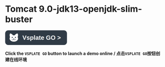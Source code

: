 # Tomcat 9.0-jdk13-openjdk-slim-buster

<a href="https://www.vsplate.com/?docker-compose=https://github.com/vsplate/dcenvs/tomcat/9.0-jdk13-openjdk-slim-buster"><img alt="VSPLATE GO" src="https://raw.githubusercontent.com/vsplate/images/master/vsgo_btn.png" width="200px"></a>

**Click the `VSPLATE GO` button to launch a demo online / 点击`VSPLATE GO`按钮创建在线环境**
